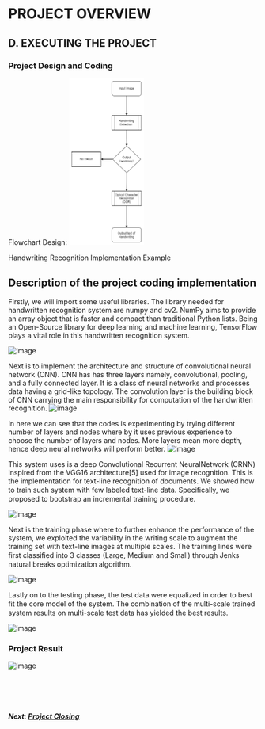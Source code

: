 # PROJECT OVERVIEW
## D. EXECUTING THE PROJECT
### Project Design and Coding
Flowchart Design:
<img src="assets/Flowchart_Diagram.png" width="30%">

Handwriting Recognition Implementation Example

## Description of the project coding implementation

Firstly, we will import some useful libraries. The library needed for handwritten recognition system are numpy and cv2. NumPy aims to provide an array object that is faster and compact than traditional Python lists.  Being an Open-Source library for deep learning and machine learning, TensorFlow plays a vital role in this handwritten recognition system. 

![image](https://user-images.githubusercontent.com/121591873/211891793-867aaa22-6f9f-4fa2-8e8d-c2954eb0e59b.png)

Next is to implement the architecture and structure of convolutional neural network (CNN). CNN has has three layers namely, convolutional, pooling, and a fully connected layer. It is a class of neural networks and processes data having a grid-like topology. The convolution layer is the building block of CNN carrying the main responsibility for computation of the handwritten recognition. 
![image](https://user-images.githubusercontent.com/121591873/211895073-1b824961-a0de-485e-a1f4-9c29f1aced46.png) 

In here we can see that the codes is experimenting by trying different number of layers and nodes where by it uses previous experience to choose the number of layers and nodes. More layers mean more depth, hence deep neural networks will perform better. 
![image](https://user-images.githubusercontent.com/121591873/211897040-19434e96-a32f-41f9-961e-b53bcb7cbf16.png)

This system uses is a deep Convolutional Recurrent NeuralNetwork (CRNN) inspired from the VGG16 architecture[5] used for image recognition. This is the implementation 
for text-line recognition of documents. We showed how to train such system with few labeled text-line data. Speciﬁcally, we proposed to bootstrap an incremental training procedure.

![image](https://user-images.githubusercontent.com/121591873/211899293-bd232e9b-948a-4d07-aa18-d201e4cfde7a.png)

Next is the training phase where to further enhance the performance of the system, we exploited the variability in the writing scale to augment the training set with text-line images at multiple scales. The training lines were ﬁrst classiﬁed into 3 classes (Large, Medium and Small) through Jenks natural breaks optimization algorithm.

![image](https://user-images.githubusercontent.com/121591873/211899860-a289464e-0aee-4103-884a-d6fb8517f5ae.png)

Lastly on to the testing phase, the test data were equalized in order to best ﬁt the core model of the system. The combination of the multi-scale trained system results on multi-scale test data has yielded the best results. 

![image](https://user-images.githubusercontent.com/121591873/211901252-ef0ff9b8-71ea-4e23-8ee0-3d49289d84f4.png)

### Project Result

![image](https://user-images.githubusercontent.com/121591873/211905291-d853463a-caa4-4376-a018-61ca0a36b4d8.png)


<br><br><br>
##### Next: [Project Closing](D-PROJECT_CLOSING.md)



